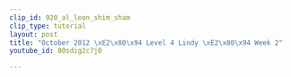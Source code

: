 ```yaml
---
clip_id: 920_al_leon_shim_sham
clip_type: tutorial
layout: post
title: "October 2012 \xE2\x80\x94 Level 4 Lindy \xE2\x80\x94 Week 2"
youtube_id: 80sdig2c7j0

---
```


